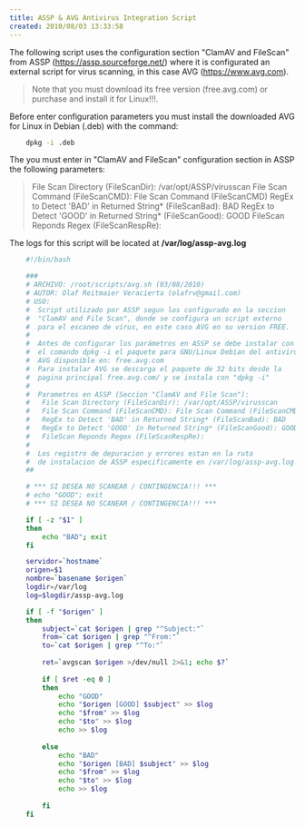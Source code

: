 ```yaml
---
title: ASSP & AVG Antivirus Integration Script
created: 2010/08/03 13:33:58
---
```


The following script uses the configuration section "ClamAV and FileScan" from ASSP (<https://assp.sourceforge.net/>) where it is configurated an external script for virus scanning, in this case AVG (<https://www.avg.com>). 

> Note that you must download its free version (free.avg.com) or purchase and install it for Linux!!!.

Before enter configuration parameters you must install the downloaded AVG for Linux in Debian (.deb) with the command: 

```bash
    dpkg -i .deb
```

The you must enter in "ClamAV and FileScan" configuration section in ASSP the following parameters:

> File Scan Directory (FileScanDir): /var/opt/ASSP/virusscan File Scan Command (FileScanCMD): File Scan Command (FileScanCMD) RegEx to Detect 'BAD' in Returned String* (FileScanBad): BAD RegEx to Detect 'GOOD' in Returned String* (FileScanGood): GOOD FileScan Reponds Regex (FileScanRespRe):

The logs for this script will be located at **/var/log/assp-avg.log**

```bash
    #!/bin/bash

    ###
    # ARCHIVO: /root/scripts/avg.sh (03/08/2010)
    # AUTOR: Olaf Reitmaier Veracierta (olafrv@gmail.com)
    # USO:
    #  Script utilizado por ASSP segun los configurado en la seccion
    #  "ClamAV and File Scan", donde se configura un script externo
    #  para el escaneo de virus, en este caso AVG en su version FREE.
    #
    #  Antes de configurar los parámetros en ASSP se debe instalar con
    #  el comando dpkg -i el paquete para GNU/Linux Debian del antivirus
    #  AVG disponible en: free.avg.com
    #  Para instalar AVG se descarga el paquete de 32 bits desde la
    #  pagina principal free.avg.com/ y se instala con "dpkg -i"
    #
    #  Parametros en ASSP (Seccion "ClamAV and File Scan"):
    #   File Scan Directory (FileScanDir): /var/opt/ASSP/virusscan
    #   File Scan Command (FileScanCMD): File Scan Command (FileScanCMD)
    #   RegEx to Detect 'BAD' in Returned String* (FileScanBad): BAD
    #   RegEx to Detect 'GOOD' in Returned String* (FileScanGood): GOOD
    #   FileScan Reponds Regex (FileScanRespRe):
    #
    #  Los registro de depuracion y errores estan en la ruta
    #  de instalacion de ASSP especificamente en /var/log/assp-avg.log
    ##

    # *** SI DESEA NO SCANEAR / CONTINGENCIA!!! ***
    # echo "GOOD"; exit
    # *** SI DESEA NO SCANEAR / CONTINGENCIA!!! ***

    if [ -z "$1" ]
    then
        echo "BAD"; exit
    fi

    servidor=`hostname`
    origen=$1
    nombre=`basename $origen`
    logdir=/var/log
    log=$logdir/assp-avg.log

    if [ -f "$origen" ]
    then
    	subject=`cat $origen | grep "^Subject:"`
    	from=`cat $origen | grep "^From:"`
    	to=`cat $origen | grep "^To:"`
    
    	ret=`avgscan $origen >/dev/null 2>&1; echo $?`
    
    	if [ $ret -eq 0 ]
    	then
    		echo "GOOD"		
    		echo "$origen [GOOD] $subject" >> $log
    		echo "$from" >> $log
    		echo "$to" >> $log
    		echo >> $log
    
    	else
    		echo "BAD"
    		echo "$origen [BAD] $subject" >> $log
    		echo "$from" >> $log
    		echo "$to" >> $log
    		echo >> $log
    
    	fi
    fi
```
